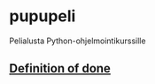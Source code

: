 # pupupeli
Pelialusta Python-ohjelmointikurssille


## [Definition of done](documentation/definition_of_done.md)
